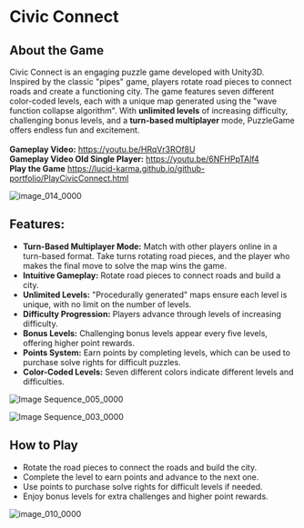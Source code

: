 # Civic Connect

## About the Game

Civic Connect is an engaging puzzle game developed with Unity3D. Inspired by the classic "pipes" game, players rotate road pieces to connect roads and create a functioning city. The game features seven different color-coded levels, each with a unique map generated using the "wave function collapse algorithm". With <b>unlimited levels</b> of increasing difficulty, challenging bonus levels, and a <b>turn-based multiplayer</b> mode, PuzzleGame offers endless fun and excitement. <br><br>
**Gameplay Video:** https://youtu.be/HRqVr3ROf8U
<br>
**Gameplay Video Old Single Player:** https://youtu.be/6NFHPpTAlf4
<br>
**Play the Game** https://lucid-karma.github.io/github-portfolio/PlayCivicConnect.html

![image_014_0000](https://github.com/Lucid-Karma/Wave-Function-Collapse-Generator/assets/88732917/ef25e57e-d642-4a37-bf1e-259d7d1bb544)

## Features:

- **Turn-Based Multiplayer Mode:** Match with other players online in a turn-based format. Take turns rotating road pieces, and the player who makes the final move to solve the map wins the game.
- **Intuitive Gameplay:** Rotate road pieces to connect roads and build a city.
- **Unlimited Levels:** "Procedurally generated" maps ensure each level is unique, with no limit on the number of levels.
- **Difficulty Progression:** Players advance through levels of increasing difficulty.
- **Bonus Levels:** Challenging bonus levels appear every five levels, offering higher point rewards.
- **Points System:** Earn points by completing levels, which can be used to purchase solve rights for difficult puzzles.
- **Color-Coded Levels:** Seven different colors indicate different levels and difficulties.

![Image Sequence_005_0000](https://github.com/user-attachments/assets/fbd02511-6321-4cd4-bd28-81b3a5bfc1d4)


![Image Sequence_003_0000](https://github.com/user-attachments/assets/4b668738-3b5a-4e2b-a5ad-e91afbfe6ead)


## How to Play

- Rotate the road pieces to connect the roads and build the city.
- Complete the level to earn points and advance to the next one.
- Use points to purchase solve rights for difficult levels if needed.
- Enjoy bonus levels for extra challenges and higher point rewards.

![image_010_0000](https://github.com/Lucid-Karma/Wave-Function-Collapse-Generator/assets/88732917/b6db944b-84b1-47b3-8da3-91d53cb56027)

